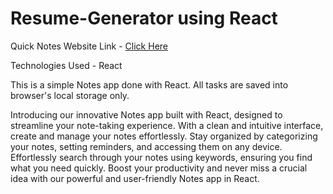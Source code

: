 <!DOCTYPE html>
<html>
<body>

<h1>Resume-Generator using React</h1>

<p>
  Quick Notes Website Link - <a href="https://resumemake.netlify.app/">Click Here</a>
</p>

<p>Technologies Used - React</p>

<p>
  This is a simple Notes app done with React. All tasks are saved into browser's local storage only.

  Introducing our innovative Notes app built with React, designed to streamline your note-taking experience. With a clean and intuitive interface, create and manage    your notes effortlessly. Stay organized by categorizing your notes, setting reminders, and accessing them on any device. Effortlessly search through your notes 
  using keywords, ensuring you find what you need quickly. Boost your productivity and never miss a crucial idea with our powerful and user-friendly Notes app in 
  React.
  
</p>

</body>
</html>
